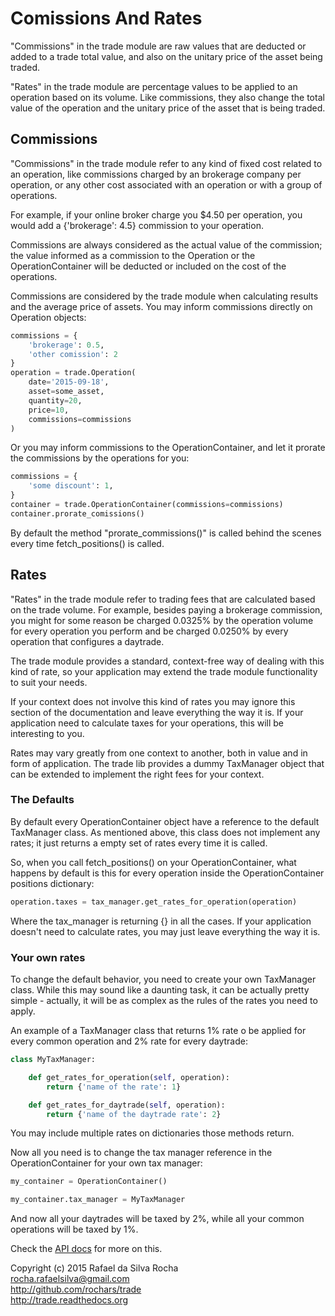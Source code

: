 # Comissions And Rates

"Commissions" in the trade module are raw values that are deducted or added
to a trade total value, and also on the unitary price of the asset being traded.

"Rates" in the trade module are percentage values to be applied to an operation
based on its volume. Like commissions, they also change the total value of the
operation and the unitary price of the asset that is being traded.

## Commissions

"Commissions" in the trade module refer to any kind of fixed cost related
to an operation, like commissions charged by an brokerage company per operation,
or any other cost associated with an operation or with a group of operations.

For example, if your online broker charge you $4.50 per operation, you would
add a {'brokerage': 4.5} commission to your operation.

Commissions are always considered as the actual value of the commission; the
value informed as a commission to the Operation or the OperationContainer will
be deducted or included on the cost of the operations.

Commissions are considered by the trade module when calculating results and
the average price of assets. You may inform commissions directly on Operation
objects:

```python
commissions = {
    'brokerage': 0.5,
    'other comission': 2
}
operation = trade.Operation(
    date='2015-09-18',
    asset=some_asset,
    quantity=20,
    price=10,
    commissions=commissions
)
```
Or you may inform commissions to the OperationContainer, and let it prorate
the commissions by the operations for you:

```python
commissions = {
    'some discount': 1,
}
container = trade.OperationContainer(commissions=commissions)
container.prorate_comissions()
```

By default the method "prorate_commissions()" is called behind the
scenes every time fetch_positions() is called.

## Rates

"Rates" in the trade module refer to trading fees that are calculated based on
the trade volume. For example, besides paying a brokerage commission, you might
for some reason be charged 0.0325% by the operation volume for every operation
you perform and be charged 0.0250% by every operation that configures a
daytrade.

The trade module provides a standard, context-free way of dealing with this
kind of rate, so your application may extend the trade module functionality
to suit your needs.

If your context does not involve this kind of rates you may ignore this
section of the documentation and leave everything the way it is. If your
application need to calculate taxes for your operations, this will be
interesting to you.

Rates may vary greatly from one context to another, both in value and in
form of application. The trade lib provides a dummy TaxManager object
that can be extended to implement the right fees for your context.


### The Defaults

By default every OperationContainer object have a reference to the default
TaxManager class. As mentioned above, this class does not implement
any rates; it just returns a empty set of rates every time it is called.

So, when you call fetch_positions() on your OperationContainer, what happens
by default is this for every operation inside the OperationContainer
positions dictionary:

```python
operation.taxes = tax_manager.get_rates_for_operation(operation)
```

Where the tax_manager is returning {} in all the cases. If your application
doesn't need to calculate rates, you may just leave everything the way it is.


### Your own rates

To change the default behavior, you need to create your own TaxManager
class. While this may sound like a daunting task, it can be actually
pretty simple - actually, it will be as complex as the rules of the
rates you need to apply.

An example of a TaxManager class that returns 1% rate o be applied for every
common operation and 2% rate for every daytrade:

```python
class MyTaxManager:

    def get_rates_for_operation(self, operation):
        return {'name of the rate': 1}

    def get_rates_for_daytrade(self, operation):
        return {'name of the daytrade rate': 2}
```

You may include multiple rates on dictionaries those methods return.

Now all you need is to change the tax manager reference in the OperationContainer
for your own tax manager:

```python
my_container = OperationContainer()

my_container.tax_manager = MyTaxManager
```

And now all your daytrades will be taxed by 2%, while all your common
operations will be taxed by 1%.


Check the [API docs](../api) for more on this.


Copyright (c) 2015 Rafael da Silva Rocha  
rocha.rafaelsilva@gmail.com  
http://github.com/rochars/trade  
http://trade.readthedocs.org  
